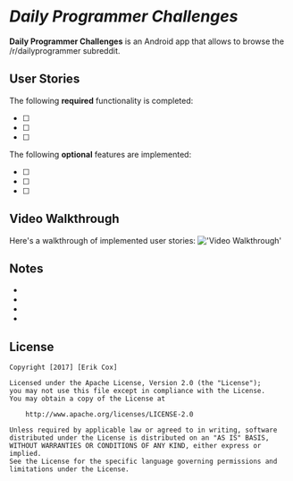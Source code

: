 # *Daily Programmer Challenges*

**Daily Programmer Challenges** is an Android app that allows to browse the /r/dailyprogrammer subreddit.

## User Stories

The following **required** functionality is completed:

* [ ] 
* [ ] 
* [ ] 

The following **optional** features are implemented:

* [ ]
* [ ]
* [ ]

## Video Walkthrough 

Here's a walkthrough of implemented user stories:
!['Video Walkthrough'](walkthrough.gif)


## Notes

* 
* 
* 
* 

## License

    Copyright [2017] [Erik Cox]

    Licensed under the Apache License, Version 2.0 (the "License");
    you may not use this file except in compliance with the License.
    You may obtain a copy of the License at

        http://www.apache.org/licenses/LICENSE-2.0

    Unless required by applicable law or agreed to in writing, software
    distributed under the License is distributed on an "AS IS" BASIS,
    WITHOUT WARRANTIES OR CONDITIONS OF ANY KIND, either express or implied.
    See the License for the specific language governing permissions and
    limitations under the License.
